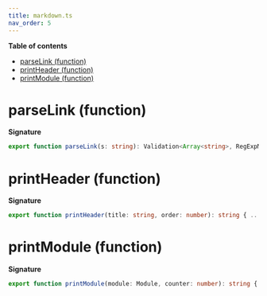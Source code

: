 ```yaml
---
title: markdown.ts
nav_order: 5
---
```


**Table of contents**

- [parseLink (function)](#parselink-function)
- [printHeader (function)](#printheader-function)
- [printModule (function)](#printmodule-function)

# parseLink (function)

**Signature**

```ts
export function parseLink(s: string): Validation<Array<string>, RegExpMatchArray> { ... }
```

# printHeader (function)

**Signature**

```ts
export function printHeader(title: string, order: number): string { ... }
```

# printModule (function)

**Signature**

```ts
export function printModule(module: Module, counter: number): string { ... }
```
